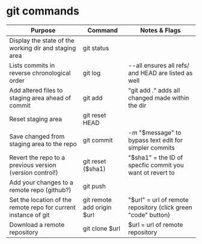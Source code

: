 # git commands
| Purpose                                                         | Command                    | Notes & Flags                                                 |
|-----------------------------------------------------------------|----------------------------|---------------------------------------------------------------|
| Display the state of the working dir and staging area           | git status                 |                                                               |
| Lists commits in reverse chronological order                    | git log                    | --all ensures all refs/ and HEAD are listed as well           |
| Add altered files to staging area ahead of commit               | git add                    | "git add ." adds all changed made within the dir              |
| Reset staging area                                              | git reset HEAD             |                                                               |
| Save changed from staging area to the repo                      | git commit                 | -m "$message" to bypass text edit for simpler commits         |
| Revert the repo to a previous version (version control!)        | git reset ($sha1)          | "$sha1" = the ID of specfic commit you want ot revert to      |
| Add your changes to a remote repo (github?)                     | git push                   |                                                               |
| Set the location of the remote repo for current instance of git | git remote add origin $url | "$url" = url of remote repository (click green "code" button) |
| Download a remote repository                                    | git clone $url             | $url = url of remote repository                               |
